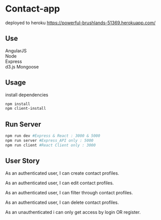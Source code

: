 # Contact-app
deployed to heroku https://powerful-brushlands-51369.herokuapp.com/

## Use
AngularJS  
Node  
Express  
d3.js Mongoose

## Usage
install dependencies

```bash
npm install
npm client-install 
```
## Run Server

```bash
npm run dev #Express & React : 3000 & 5000
npm run server #Express_API only : 5000
npm run client #React Client only : 3000
```

## User Story
As an authenticated user, I can create contact profiles.

As an authenticated user, I can edit contact profiles.

As an authenticated user, I can filter through contact profiles.

As an authenticated user, I can delete contact profiles.

As an unauthenticated i can only get access by login OR register.
